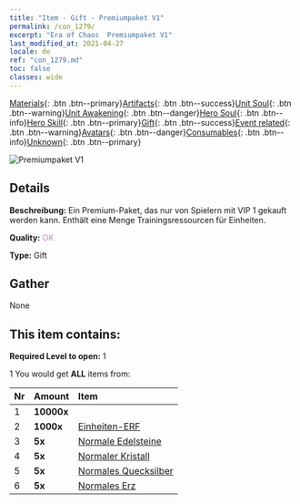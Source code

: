 ```yaml
---
title: "Item - Gift - Premiumpaket V1"
permalink: /con_1279/
excerpt: "Era of Chaos  Premiumpaket V1"
last_modified_at: 2021-04-27
locale: de
ref: "con_1279.md"
toc: false
classes: wide
---
```

 [Materials](/ItemsDE/){: .btn .btn--primary}[Artifacts](/ItemsDE/Artifacts/){: .btn .btn--success}[Unit Soul](/ItemsDE/UnitSoul/){: .btn .btn--warning}[Unit Awakening](/ItemsDE/UnitAwakening/){: .btn .btn--danger}[Hero Soul](/ItemsDE/HeroSoul/){: .btn .btn--info}[Hero Skill](/ItemsDE/HeroSkill/){: .btn .btn--primary}[Gift](/ItemsDE/Gift/){: .btn .btn--success}[Event related](/ItemsDE/Events/){: .btn .btn--warning}[Avatars](/ItemsDE/Avatars/){: .btn .btn--danger}[Consumables](/ItemsDE/Consumables/){: .btn .btn--info}[Unknown](/ItemsDE/Unknown/){: .btn .btn--primary}

 ![Premiumpaket V1](/images/t/i_905001.png)

## Details
 **Beschreibung:** Ein Premium-Paket, das nur von Spielern mit VIP 1 gekauft werden kann. Enthält eine Menge Trainingsressourcen für Einheiten.

 **Quality:** <span style="color: #DA70D6">OK</span>

 **Type:** Gift

## Gather

  None

## This item contains:

 **Required Level to open:** 1

 1 You would get **ALL** items  from:

  | Nr | Amount |     Item    |
  |:---|:-------|:------------|
  | 1 |  **10000x** | <i class="fas fa-coins"/> |  | 
  | 2 |  **1000x** | [Einheiten-ERF](/ItemsDE/con_902/) |  | 
  | 3 |  **5x** | [Normale Edelsteine](/ItemsDE/mat_10/) |  | 
  | 4 |  **5x** | [Normaler Kristall](/ItemsDE/mat_11/) |  | 
  | 5 |  **5x** | [Normales Quecksilber](/ItemsDE/mat_8/) |  | 
  | 6 |  **5x** | [Normales Erz](/ItemsDE/mat_6/) |  | 
